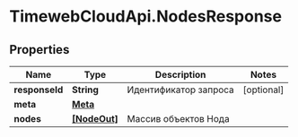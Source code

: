 # TimewebCloudApi.NodesResponse

## Properties

Name | Type | Description | Notes
------------ | ------------- | ------------- | -------------
**responseId** | **String** | Идентификатор запроса | [optional] 
**meta** | [**Meta**](Meta.md) |  | 
**nodes** | [**[NodeOut]**](NodeOut.md) | Массив объектов Нода | 


